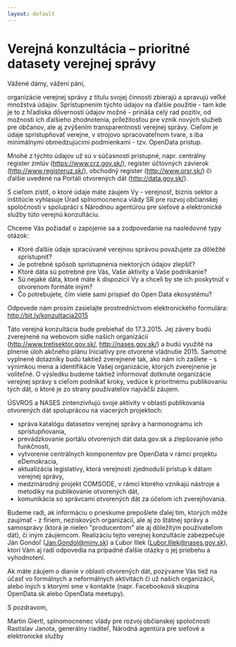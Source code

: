 ```yaml
---
layout: default
---
```


# Verejná konzultácia – prioritné datasety verejnej správy

Vážené dámy, vážení páni,

organizácie verejnej správy z titulu svojej činnosti zbierajú a spravujú veľké množstvá údajov. Sprístupnením týchto údajov na ďalšie použitie - tam kde je to z hľadiska dôvernosti údajov možné - prináša celý rad pozitív, od možnosti ich ďalšieho zhodnotenia, príležitosťou pre vznik nových služieb pre občanov, ale aj zvýšením transparentnosti verejnej správy. Cieľom je údaje sprístupňovať verejne, v strojovo spracovateľnom tvare, s iba minimálnymi obmedzujúcimi podmienkami - tzv. OpenData prístup.

Mnohé z týchto údajov už sú v súčasnosti prístupné, napr. centrálny register zmlúv (https://www.crz.gov.sk/), register účtovných závierok (http://www.registeruz.sk/), obchodný register (http://www.orsr.sk/) či ďalšie uvedené na Portáli otvorených dát (http://data.gov.sk/).

S cieľom zistiť, o ktoré údaje máte záujem Vy - verejnosť, biznis sektor a inštitúcie vyhlasuje Úrad splnomocnenca vlády SR pre rozvoj občianskej spoločnosti v spolupráci s Národnou agentúrou pre sieťové a elektronické služby túto verejnú konzultáciu.

Chceme Vás požiadať o zapojenie sa a zodpovedanie na nasledovné typy otázok:

- Ktoré ďalšie údaje spracúvané verejnou správou považujete za dôležité sprístupniť?
- Je potrebné spôsob sprístupnenia niektorých údajov zlepšiť?
- Ktoré dáta sú potrebné pre Vás, Vaše aktivity a Vaše podnikanie?
- Sú nejaké dáta, ktoré máte k dispozícii Vy a chceli by ste ich poskytnúť v otvorenom formáte iným?
- Čo potrebujete, čím viete sami prispieť do Open Data ekosystému?

Odpovede nám prosím zasielajte prostredníctvom elektronického formulára: http://bit.ly/konzultacia2015

Táto verejná konzultácia bude prebiehať do 17.3.2015. Jej závery budú zverejnené na webovom sídle našich organizácií (http://www.tretisektor.gov.sk/, http://nases.gov.sk/) a budú využité na plnenie úloh akčného plánu Iniciatívy pre otvorené vládnutie 2015. Samotné vyplnené dotazníky budú taktiež zverejnené tak, ako nám ich zašlete - s výnimkou mena a identifikácie Vašej organizácie, ktorých zverejnenie je voliteľné. O výsledku budeme taktiež informovať dotknuté organizácie verejnej správy s cieľom podnikať kroky, vedúce k prioritnému publikovaniu tých dát, o ktoré je zo strany používateľov najväčší záujem.

ÚSVROS a NASES zintenzívňujú svoje aktivity v oblasti publikovania otvorených dát spoluprácou na viacerých projektoch:

- správa katalógu datasetov verejnej správy a harmonogramu ich sprístupňovania,
- prevádzkovanie portálu otvorených dát data.gov.sk a zlepšovanie jeho funkčnosti,
- vytvorenie centrálnych komponentov pre OpenData v rámci projektu eDemokracia,
- aktualizácia legislatívy, ktorá verejnosti zjednoduší prístup k dátam verejnej správy,
- medzinárodný projekt COMSODE, v rámci ktorého vznikajú nástroje a metodiky na publikovanie otvorených dát,
- komunikácia so správcami otvorených dát za účelom ich zverejňovania.

Budeme radi, ak informáciu o prieskume prepošlete ďalej tím, ktorých môže zaujímať - z firiem, neziskových organizácií, ale aj zo štátnej správy a samosprávy (ktorá je nielen "producentom" ale aj dôležitým používateľom dát), či iným záujemcom. Realizáciu tejto verejnej konzultácie zabezpečuje Ján Gondoľ (Jan.Gondol@minv.sk) a Ľubor Illek (Lubor.Illek@nases.gov.sk), ktorí Vám aj radi odpovedia na prípadné ďalšie otázky o jej priebehu a vyhodnotení.

Ak máte záujem o dianie v oblasti otvorených dát, pozývame Vás tiež na účasť vo formálnych a neformálnych aktivitách či už našich organizácií, alebo iných s ktorými sme v kontakte (napr. Facebooková skupina OpenData.sk alebo OpenData meetupy).

S pozdravom,

Martin Giertl, splnomocnenec vlády pre rozvoj občianskej spoločnosti
Rastislav Janota, generálny riaditeľ, Národná agentúra pre sieťové a elektronické služby
